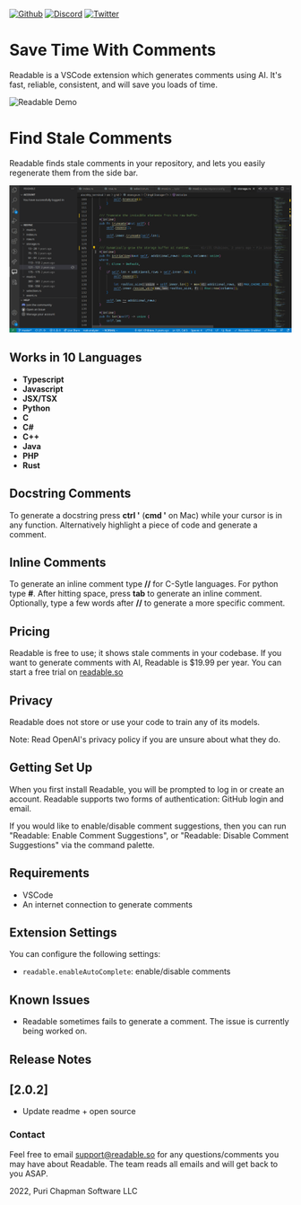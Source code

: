 [github-shield]: https://img.shields.io/github/stars/ReadableLabs/readable-vscode?style=social
[github-url]: https://github.com/ReadableLabs/readable-vscode
[discord-shield]: https://img.shields.io/discord/890351923960627240?label=Discord
[discord-url]: https://discord.com/invite/UkMNCJu2x3
[twitter-shield]: https://img.shields.io/twitter/follow/ReadableLabs?style=social
[twitter-url]: https://twitter.com/ReadableLabs

[![Github][github-shield]][github-url]
[![Discord][discord-shield]][discord-url]
[![Twitter][twitter-shield]][twitter-url]

# Save Time With Comments

Readable is a VSCode extension which generates comments using AI. It's fast, reliable, consistent, and will save you loads of time.

![Readable Demo](./output.gif)

# Find Stale Comments

Readable finds stale comments in your repository, and lets you easily regenerate them from the side bar.

![Sidebar Demo](./media/resync_demo.gif)

## Works in 10 Languages

- **Typescript**
- **Javascript**
- **JSX/TSX**
- **Python**
- **C**
- **C#**
- **C++**
- **Java**
- **PHP**
- **Rust**

## Docstring Comments

To generate a docstring press **ctrl '** (**cmd '** on Mac) while your cursor is in any function. Alternatively highlight a piece of code and generate a comment.

## Inline Comments

To generate an inline comment type **//** for C-Sytle languages. For python type **#**. After hitting space, press **tab** to generate an inline comment. Optionally, type a few words after **//** to generate a more specific comment.

## Pricing

Readable is free to use; it shows stale comments in your codebase. If you want to generate comments with AI, Readable is $19.99 per year. You can start a free trial on [readable.so](https://readable.so)

## Privacy

Readable does not store or use your code to train any of its models.

Note: Read OpenAI's privacy policy if you are unsure about what they do.

## Getting Set Up

When you first install Readable, you will be prompted to log in or create an account. Readable supports two forms of authentication: GitHub login and email.

If you would like to enable/disable comment suggestions, then you can run "Readable: Enable Comment Suggestions", or "Readable: Disable Comment Suggestions" via the command palette.

## Requirements

- VSCode
- An internet connection to generate comments

## Extension Settings

You can configure the following settings:

- `readable.enableAutoComplete`: enable/disable comments

## Known Issues

- Readable sometimes fails to generate a comment. The issue is currently being worked on.

## Release Notes

## [2.0.2]

- Update readme + open source

### Contact

Feel free to email support@readable.so for any questions/comments you may have about Readable. The team reads all emails and will get back to you ASAP.

2022, Puri Chapman Software LLC

